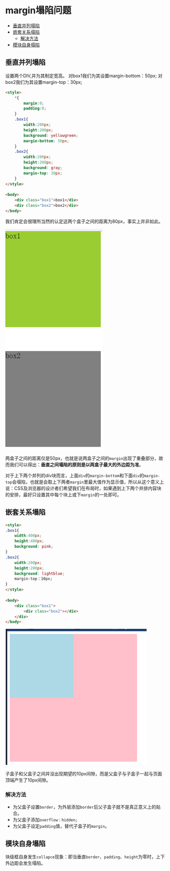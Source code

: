 # margin塌陷问题

- [垂直并列塌陷](#垂直并列塌陷)
- [嵌套关系塌陷](#嵌套关系塌陷)
    - [解决方法](#解决方法)
- [模块自身塌陷](#模块自身塌陷)

## 垂直并列塌陷

设置两个DIV,并为其制定宽高。
对box1我们为其设置margin-bottom：50px;
对box2我们为其设置margin-top：30px;

```html
<style>
    *{
        margin:0;
        padding:0;
    }
    .box1{
        width:200px;
        height:200px;
        background: yellowgreen;
        margin-bottom: 50px;
    }
    .box2{
        width:200px;
        height:200px;
        background: gray;
        margin-top: 30px;
    }
</style>

<body>
    <div class="box1">box1</div>
    <div class="box2">box2</div>
</body>
```
我们肯定会很理所当然的认定这两个盒子之间的距离为80px，事实上并非如此。

![margin demo](images/1224958822.png)

两盒子之间的距离仅是50px，也就是说两盒子之间的`margin`出现了重叠部分，故而我们可以得出：**垂直之间塌陷的原则是以两盒子最大的外边距为准**。

对于上下两个并列的div块而言，上面`div`的`margin-bottom`和下面`div`的`margin-top`会塌陷，也就是会取上下两者`margin`里最大值作为显示值，所以从这个意义上说：CSS及浏览器的设计者们希望我们在布局时，如果遇到上下两个并排内容块的安排，最好只设置其中每个块上或下`margin`的一处即可。
## 嵌套关系塌陷

```html
<style>
.box1{
    width:400px;
    height:400px;
    background: pink;
}
.box2{
    width:200px;
    height:200px;
    background: lightblue;
    margin-top：10px;
}
</style>

<body>
    <div class="box1">
        <div class="box2"></div>
    </div>
</body>
```
![](images/20170220163747.png)

子盒子和父盒子之间并没出现期望的10px间隙，而是父盒子与子盒子一起与页面顶端产生了10px间隙。

### 解决方法

- 为父盒子设置`border`，为外层添加`border`后父子盒子就不是真正意义上的贴合。
- 为父盒子添加`overflow：hidden;`
- 为父盒子设定`padding`值，替代子盒子的`margin`。

## 模块自身塌陷

块级框自身发生`collapce`现象：即当垂直`border`、`padding`、`height`为零时，上下外边距会发生塌陷。